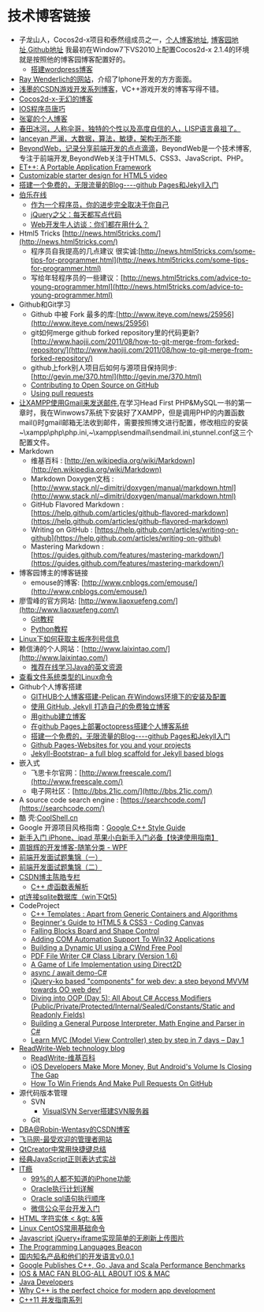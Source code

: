 # 技术博客链接

* 子龙山人，Cocos2d-x项目和泰然组成员之一，[个人博客地址](http://www.zilongshanren.com/), [博客园地址](http://www.cnblogs.com/andyque/),[Github地址](https://github.com/andyque) 我最初在Window7下VS2010上配置Cocos2d-x 2.1.4的环境就是按照他的博客园博客配置好的。
  * [搭建wordpress博客](http://4gamers.cn/archives/267)
* [Ray Wenderlich的网站](http://www.raywenderlich.com/)，介绍了Iphone开发的方方面面。 
* [浅墨的CSDN游戏开发系列博客](http://blog.csdn.net/zhmxy555/article/category/1104646)，VC++游戏开发的博客写得不错。
* [Cocos2d-x-无幻的博客](http://blog.csdn.net/akof1314/article/category/1175224)
* [IOS程序员唐巧](http://blog.devtang.com/)
* [张宴的个人博客](http://blog.s135.com/)
* [春田冰河，人称伞哥，独特的个性以及高度自信的人，LISP语言鼻祖了。](http://tianchunbinghe.blog.163.com/)
* [lanceyan 严澜，大数据，算法，敏捷，架构无所不能](http://www.lanceyan.com/)
* [BeyondWeb，记录分享前端开发的点点滴滴](http://beyondweb.cn/)，BeyondWeb是一个技术博客,专注于前端开发,BeyondWeb关注于HTML5、CSS3、JavaScript、PHP。
* [ET++: A Portable Application Framework](http://www.flowerfire.com/cs497rej/et++/)
* [Customizable starter design for HTML5 video](http://www.adobe.com/devnet/dreamweaver/articles/dw-template-html5video.html)
* [搭建一个免费的，无限流量的Blog----github Pages和Jekyll入门](http://www.ruanyifeng.com/blog/2012/08/blogging_with_jekyll.html)
* [伯乐在线](http://blog.jobbole.com/)
  * [作为一个程序员，你的进步完全取决于你自己](http://blog.jobbole.com/68875/)
  * [jQuery之父：每天都写点代码](http://blog.jobbole.com/68875/)
  * [Web开发牛人访谈：你们都在用什么？](http://blog.jobbole.com/41251/)
* Html5 Tricks [http://news.html5tricks.com/](http://news.html5tricks.com/)
  * 程序员自我提高的几点建议 很实诚:[http://news.html5tricks.com/some-tips-for-programmer.html](http://news.html5tricks.com/some-tips-for-programmer.html)
  * 写给年轻程序员的一些建议：[http://news.html5tricks.com/advice-to-young-programmer.html](http://news.html5tricks.com/advice-to-young-programmer.html)
* Github和Git学习
  * Github 中被 Fork 最多的库:[http://www.iteye.com/news/25956](http://www.iteye.com/news/25956)
  * git如何merge github forked repository里的代码更新? [http://www.haojii.com/2011/08/how-to-git-merge-from-forked-repository/](http://www.haojii.com/2011/08/how-to-git-merge-from-forked-repository/)
  * github上fork别人项目后如何与源项目保持同步: [http://gevin.me/370.html](http://gevin.me/370.html)
  * [Contributing to Open Source on GitHub](https://guides.github.com/activities/contributing-to-open-source/)
  * [Using pull requests](https://help.github.com/articles/using-pull-requests)
* [让XAMPP使用Gmail来发送邮件](http://paranimage.com/send-mail-by-gmail-for-xampp/),在学习Head First PHP&MySQL一书的第一章时，我在Winwows7系统下安装好了XAMPP，但是调用PHP的内置函数mail()时gmail邮箱无法收到邮件，需要按照博文进行配置，修改相应的安装~\xampp\php\php.ini,~\xampp\sendmail\sendmail.ini,stunnel.conf这三个配置文件。
* Markdown
  * 维基百科 : [http://en.wikipedia.org/wiki/Markdown](http://en.wikipedia.org/wiki/Markdown)
  * Markdown Doxygen文档 :[http://www.stack.nl/~dimitri/doxygen/manual/markdown.html](http://www.stack.nl/~dimitri/doxygen/manual/markdown.html) 
  * GitHub Flavored Markdown : [https://help.github.com/articles/github-flavored-markdown](https://help.github.com/articles/github-flavored-markdown)
  * Writing on GitHub : [https://help.github.com/articles/writing-on-github](https://help.github.com/articles/writing-on-github)
  * Mastering Markdown : [https://guides.github.com/features/mastering-markdown/](https://guides.github.com/features/mastering-markdown/)
* 博客园博主的博客链接
  * emouse的博客: [http://www.cnblogs.com/emouse/](http://www.cnblogs.com/emouse/)
* 廖雪峰的官方网站: [http://www.liaoxuefeng.com/](http://www.liaoxuefeng.com/)
  * [Git教程](http://www.liaoxuefeng.com/wiki/0013739516305929606dd18361248578c67b8067c8c017b000)
  * [Python教程](http://www.liaoxuefeng.com/wiki/001374738125095c955c1e6d8bb493182103fac9270762a000)
* [Linux下如何获取主板序列号信息](http://bbs.chinaunix.net/thread-2206403-1-1.html)
* 赖信涛的个人网站：[http://www.laixintao.com/](http://www.laixintao.com/)
  * [推荐在线学习Java的英文资源](http://www.laixintao.com/posts/640)
* [查看文件系统类型的Linux命令](http://www.cnblogs.com/hnrainll/archive/2011/06/23/2088246.html)
* Github个人博客搭建
  * [GITHUB个人博客搭建-Pelican 在Windows环境下的安装及配置](http://www.cnblogs.com/ballwql/p/pelican.html)
  * [使用 GitHub, Jekyll 打造自己的免费独立博客](http://blog.csdn.net/on_1y/article/details/19259435)
  * [用github建立博客](http://ce.sysu.edu.cn/hope/Item/103719.aspx)
  * [在github Pages上部署octopress搭建个人博客系统](http://blog.csdn.net/caiqinghua0201/article/details/10371409)
  * [搭建一个免费的，无限流量的Blog----github Pages和Jekyll入门](http://www.ruanyifeng.com/blog/2012/08/blogging_with_jekyll.html)
  * [Github Pages-Websites for you and your projects](https://pages.github.com/)
  * [Jekyll-Bootstrap- a full blog scaffold for Jekyll based blogs](http://jekyllbootstrap.com/)
* 嵌入式
  * 飞思卡尔官网：[http://www.freescale.com/](http://www.freescale.com/)
  * 电子网社区：[http://bbs.21ic.com/](http://bbs.21ic.com/)
* A source code search engine : [https://searchcode.com/](https://searchcode.com/)
* 酷 壳:[CoolShell.cn](http://coolshell.cn/)
* Google 开源项目风格指南：[Google C++ Style Guide](http://zh-google-styleguide.readthedocs.org/en/latest/contents/)
* [新手入门 iPhone、ipad 苹果小白新手入门必备【快速使用指南】](http://ibbs.91.com/thread-1561603-1-1.html)
* [周银辉的开发博客-随笔分类 - WPF](http://www.cnblogs.com/zhouyinhui/category/86467.html)
* [前端开发面试题集锦（一）](http://blog.csdn.net/ruizhengyun/article/details/35988289)
* [ 前端开发面试题集锦（二）](http://blog.csdn.net/ruizhengyun/article/details/35990209)
* [CSDN博主陈皓专栏](http://blog.csdn.net/haoel)
  * [C++ 虚函数表解析](http://blog.csdn.net/haoel/article/details/1948051/)
* [qt连接sqlite数据库（win下Qt5)](http://blog.csdn.net/xhu_eternalcc/article/details/12683587)
* CodeProject
  * [C++ Templates : Apart from Generic Containers and Algorithms](http://www.codeproject.com/Articles/791461/Cplusplus-Templates-Apart-from-Generic-Containers)
  * [Beginner's Guide to HTML5 & CSS3 - Coding Canvas](http://www.codeproject.com/Articles/766162/Beginners-Guide-to-HTML-CSS-Coding-Canvas)
  * [Falling Blocks Board and Shape Control](http://www.codeproject.com/Articles/10668/Falling-Blocks-Board-and-Shape-Control)
  * [Adding COM Automation Support To Win32 Applications](http://www.codeproject.com/Articles/758768/Adding-COM-Automation-Support-To-Win-Application)
  * [Building a Dynamic UI using a CWnd Free Pool](http://www.codeproject.com/Articles/17043/Building-a-Dynamic-UI-using-a-CWnd-Free-Pool)
  * [PDF File Writer C# Class Library (Version 1.6)](http://www.codeproject.com/Articles/570682/PDF-File-Writer-Csharp-Class-Library-Version)
  * [A Game of Life Implementation using Direct2D](http://www.codeproject.com/Articles/796626/A-Game-of-Life-Implementation-using-Direct-D)
  * [async / await demo-C#](http://www.codeproject.com/Articles/791286/async-await-demo)
  * [jQuery-ko based "components" for web dev: a step beyond MVVM towards OO web dev!](http://www.codeproject.com/Articles/795981/jQuery-ko-based-components-for-web-dev-a-step-beyo)
  * [Diving into OOP (Day 5): All About C# Access Modifiers (Public/Private/Protected/Internal/Sealed/Constants/Static and Readonly Fields)](http://www.codeproject.com/Articles/792326/Diving-into-OOP-Day-All-About-Csharp-Access-Modifi)
  * [Building a General Purpose Interpreter, Math Engine and Parser in C#](http://www.codeproject.com/Articles/500327/Building-a-General-Purpose-Interpreter-Math-Engine)
  * [Learn MVC (Model View Controller) step by step in 7 days – Day 1](http://www.codeproject.com/Articles/207797/Learn-MVC-Model-View-Controller-step-by-step-in)
* [ReadWrite-Web technology blog](http://readwrite.com/)
  * [ReadWrite-维基百科](http://en.wikipedia.org/wiki/ReadWriteWeb)
  * [iOS Developers Make More Money, But Android's Volume Is Closing The Gap](http://readwrite.com/2014/07/04/ios-developer-android-developer-earnings-gap)
  * [How To Win Friends And Make Pull Requests On GitHub](http://readwrite.com/2014/07/02/github-pull-request-etiquette)
* 源代码版本管理
  * SVN
    * [VisualSVN Server搭建SVN服务器](http://398198920.blog.163.com/blog/static/335292252009112052627200/)
  * Git
* [DBA@Robin-Wentasy的CSDN博客](http://blog.csdn.net/justdb)
* [飞马网-最受欢迎的管理者网站](http://fmi.com.cn/)
* [QtCreator中常用快捷键总结](http://kb.cnblogs.com/kb/76758/)
* [经典JavaScript正则表达式实战](http://www.cnblogs.com/gdjlc/archive/2010/07/14/2086892.html)
* [IT瘾](http://itindex.net/)
  * [99%的人都不知道的iPhone功能](http://itindex.net/detail/50356-iphone) 
  * [Oracle执行计划详解](http://itindex.net/detail/50360-oracle-%E8%AE%A1%E5%88%92)
  * [Oracle sql语句执行顺序](http://itindex.net/detail/50354-oracle-sql-%E8%AF%AD%E5%8F%A5)
  * [微信公众平台开发入门](http://itindex.net/detail/50336-%E5%BE%AE%E4%BF%A1-%E5%85%AC%E4%BC%97-%E5%BC%80%E5%8F%91)
* [HTML 字符实体 &lt; &gt: &amp;等](http://lidongbest5.com/blog/5/)
* [Linux CentOS常用基础命令](http://lidongbest5.com/blog/3/)
* [Javascript jQuery+iframe实现简单的无刷新上传图片](http://lidongbest5.com/blog/4/)
* [The Programming Languages Beacon](http://www.lextrait.com/vincent/implementations.html)
* [国内知名产品和他们的开发语言v0.0.1](http://blog.csdn.net/leezy_2000/article/details/7082852)
* [Google Publishes C++, Go, Java and Scala Performance Benchmarks](http://readwrite.com/2011/06/06/cpp-go-java-scala-performance-benchmark)
* [IOS & MAC FAN BLOG-ALL ABOUT IOS & MAC](http://www.macsfan.com/)
* [Java Developers](http://nsainsbury.svbtle.com/java-developers)
* [Why C++ is the perfect choice for modern app development](http://betanews.com/2014/07/22/why-c-is-the-perfect-choice-for-modern-app-development/)
* [C++11 并发指南系列](http://www.cnblogs.com/haippy/category/505027.html)


